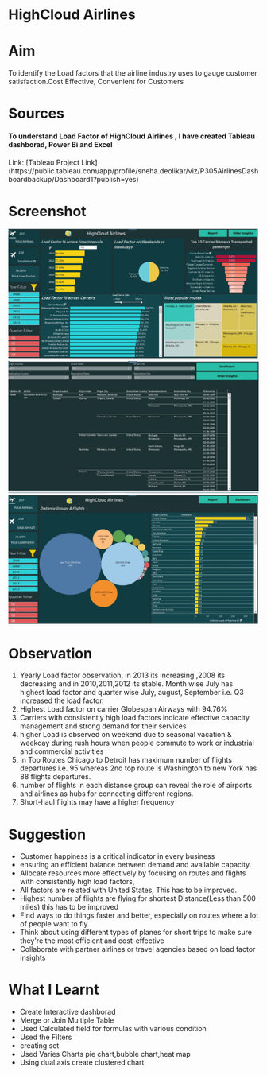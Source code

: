 # HighCloud Airlines


<h1>Aim</h1>To identify the Load factors that the airline industry uses to gauge customer satisfaction.Cost Effective, Convenient for Customers 
<h1>Sources</h1>

<h4>To understand Load Factor of HighCloud Airlines , I have created Tableau dashborad, Power Bi and Excel </h4>
Link: [Tableau Project Link](https://public.tableau.com/app/profile/sneha.deolikar/viz/P305AirlinesDashboardbackup/Dashboard1?publish=yes)
<h1>Screenshot</h1>
  <img src="Images/Airline_dash_1.JPG">
    <img src="Images/Airline_dash_2.JPG">
    <img src="Images/Airline_dash_3.JPG">
<h1>Observation</h1>
<ol>
<li>Yearly Load factor observation, in 2013 its increasing ,2008 its decreasing and in 2010,2011,2012 its stable. Month wise July has highest load factor and quarter wise July, august, September i.e. Q3 increased the load factor. </li>
<li>Highest Load factor on carrier Globespan Airways with 94.76% </li>
<li> Carriers with consistently high load factors indicate effective capacity management and strong demand for their services</li>
<li> higher Load is observed on weekend due to seasonal vacation & weekday during rush hours when people commute to work or industrial and commercial activities</li>
<li> In Top Routes Chicago to Detroit has maximum number of flights departures i.e. 95 whereas 2nd top route is Washington to new York has 88 flights departures.</li>
<li> number of flights in each distance group can reveal the role of airports and airlines as hubs for connecting different regions. </li>
<li> Short-haul flights may have a higher frequency </li></ol>

<h1>Suggestion </h1>
<ul>
<li>Customer happiness is a critical indicator in every business</li>
<li>ensuring an efficient balance between demand and available capacity.</li>
<li>Allocate resources more effectively by focusing on routes and flights with consistently high load factors,</li>
<li>All factors are related with United States, This has to be improved.</li>
<li>Highest number of flights are flying for shortest Distance(Less than 500 miles) this has to be improved</li>
<li>Find ways to do things faster and better, especially on routes where a lot of people want to fly</li>
<li>Think about using different types of planes for short trips to make sure they're the most efficient and cost-effective</li>
<li>Collaborate with partner airlines or travel agencies based on load factor insights</li>
</ul>


<h1>What I Learnt</h1>
<ul>
  <li>Create Interactive dashborad</li>
  <li>Merge or Join Multiple Table </li>
  <li>Used Calculated field for formulas with various condition</li>
  <li>Used the Filters</li>
  <li>creating set</li>
  <li>Used Varies Charts pie chart,bubble chart,heat map</li>
  <li>Using dual axis create clustered chart</li>
</ul>





